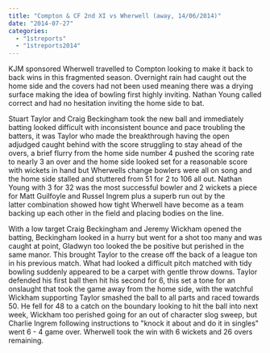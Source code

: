 ```yaml
---
title: "Compton & CF 2nd XI vs Wherwell (away, 14/06/2014)"
date: "2014-07-27"
categories: 
  - "1streports"
  - "1streports2014"
---
```


KJM sponsored Wherwell travelled to Compton looking to make it back to back wins in this fragmented season. Overnight rain had caught out the home side and the covers had not been used meaning there was a drying surface making the idea of bowling first highly inviting. Nathan Young called correct and had no hesitation inviting the home side to bat.

Stuart Taylor and Craig Beckingham took the new ball and immediately batting looked difficult with inconsistent bounce and pace troubling the batters, it was Taylor who made the breakthrough having the open adjudged caught behind with the score struggling to stay ahead of the overs, a brief flurry from the home side number 4 pushed the scoring rate to nearly 3 an over and the home side looked set for a reasonable score with wickets in hand but Wherwells change bowlers were all on song and the home side stalled and stuttered from 51 for 2 to 106 all out. Nathan Young with 3 for 32 was the most successful bowler and 2 wickets a piece for Matt Guilfoyle and Russel Ingrem plus a superb run out by the latter combination showed how tight Wherwell have become as a team backing up each other in the field and placing bodies on the line.

With a low target Craig Beckingham and Jeremy Wickham opened the batting, Beckingham looked in a hurry but went for a shot too many and was caught at point, Gladwyn too looked the be positive but perished in the same manor. This brought Taylor to the crease off the back of a league ton in his previous match. What had looked a difficult pitch matched with tidy bowling suddenly appeared to be a carpet with gentle throw downs. Taylor defended his first ball then hit his second for 6, this set a tone for an onslaught that took the game away from the home side, with the watchful Wickham supporting Taylor smashed the ball to all parts and raced towards 50. He fell for 48 to a catch on the boundary looking to hit the ball into next week, Wickham too perished going for an out of character slog sweep, but Charlie Ingrem following instructions to "knock it about and do it in singles" went 6 - 4 game over. Wherwell took the win with 6 wickets and 26 overs remaining.
